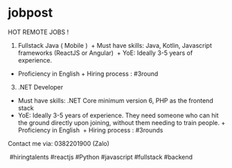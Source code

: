 # jobpost
HOT REMOTE JOBS !

1. Fullstack Java ( Mobile )
 + Must have skills: Java, Kotlin, Javascript frameworks (ReactJS or Angular)
 + YoE: Ideally 3-5 years of experience.
+ Proficiency in English + Hiring process : #3round 

3. .NET Developer
+ Must have skills: .NET Core minimum version 6, PHP as the frontend stack
+ YoE: Ideally 3-5 years of experience. They need someone who can hit the ground directly upon joining, without them needing to train people. + Proficiency in English
 + Hiring process : #3rounds 


Contact me via: 0382201900 (Zalo)

 #hiringtalents #reactjs #Python #javascript #fullstack #backend
